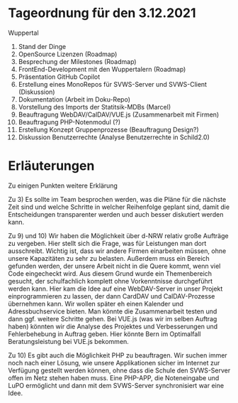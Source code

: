 # Tageordnung für den 3.12.2021
Wuppertal 


1.	Stand der Dinge
2.	OpenSource Lizenzen (Roadmap)
3.	Besprechung der Milestones (Roadmap)
4.	FrontEnd-Development mit den Wuppertalern (Roadmap)
5.	Präsentation GitHub Copilot
6.	Erstellung eines MonoRepos für SVWS-Server und SVWS-Client (Diskussion)
7.	Dokumentation (Arbeit im Doku-Repo)
8.	Vorstellung des Imports der Statitsik-MDBs (Marcel)
9.	Beauftragung WebDAV/CalDAV/VUE.js (Zusammenarbeit mit Firmen)
10.	Beauftragung PHP-Notenmodul (?)
11.	Erstellung Konzept Gruppenprozesse (Beauftragung Design?)
12. Diskussion Benutzerrechte (Analyse Benutzerrechte in Schild2.0)

# Erläuterungen

Zu einigen Punkten weitere Erklärung

Zu 3) 
Es sollte im Team besprochen werden, was die Pläne für die nächste Zeit sind und welche Schritte in welcher Reihenfolge geplant sind, damit die Entscheidungen transparenter werden und auch besser diskutiert werden kann.

Zu 9) und 10)
Wir haben die Möglichkeit über d-NRW relativ große Aufträge zu vergeben. Hier stellt sich die Frage, was für Leistungen man dort ausschreibt. Wichtig ist, dass wir andere Firmen einarbeiten müssen, ohne unsere Kapazitäten zu sehr zu belasten. Außerdem muss ein Bereich gefunden werden, der unsere Arbeit nicht in die Quere kommt, wenn viel Code eingecheckt wird.
Aus diesem Grund wurde ein Themenbereich gesucht, der schulfachlich komplett ohne Vorkenntnisse durchgeführt werden kann.
Hier kam die Idee auf eine WebDAV-Server in unser Projekt einprogrammieren zu lassen, der dann CardDAV und CalDAV-Prozesse übernehmen kann. Wir wollen später eh einen Kalender und Adressbuchservice bieten. Man könnte die Zusammenarbeit testen und dann ggf. weitere Schritte gehen.
Bei VUE.js (was wir im selben Auftrag haben) könnten wir die Analyse des Projektes und Verbesserungen und Fehlerbehebung in Auftrag geben. Hier könnte Bern im Optimalfall Beratungsleistung bei VUE.js bekommen. 

Zu 10)
Es gibt auch die Möglichkeit PHP zu beauftragen. Wir suchen immer noch nach einer Lösung, wie unsere Applikationen sicher im Internet zur Verfügung gestellt werden können, ohne dass die Schule den SVWS-Server offen im Netz stehen haben muss. Eine PHP-APP, die Noteneingabe und LuPO ermöglicht und dann mit dem SVWS-Server synchronisiert war eine Idee.
